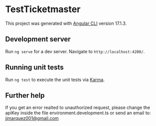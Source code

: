 # TestTicketmaster

This project was generated with [Angular CLI](https://github.com/angular/angular-cli) version 17.1.3.

## Development server

Run `ng serve` for a dev server. Navigate to `http://localhost:4200/`.

## Running unit tests

Run `ng test` to execute the unit tests via [Karma](https://karma-runner.github.io).

## Further help

If you get an error realted to unauthorized request, please change the apiKey inside the file environment.development.ts or send an email to:
jjmarquez001@gmail.com

